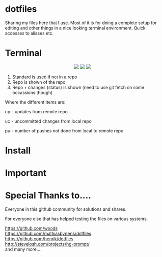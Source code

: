 dotfiles
========

Sharing my files here that I use. Most of it is for doing a complete setup for editing and other things
in a nice looking terminal environment. Quick accesses to aliases etc.

Terminal
========

<div style="text-align: center;">
<img src="http://somnium.romer.se/images/terminal2.png">

<img src="http://somnium.romer.se/images/terminal3.png">

<img src="http://somnium.romer.se/images/terminal.png">
</div>

1. Standard is used if not in a repo
2. Repo is shown of the repo
3. Repo + changes (status) is shown (need to use git fetch on some occassions though)

Where the different items are:

up - updates from remote repo

uc - uncommitted changes from local repo

pu - number of pushes not done from local to remote repo

Install
========

Important
========

Special Thanks to....
========

Everyone in this github community for solutions and shares.

For everyone else that has helped testing the files on various systems.

https://github.com/woods<br />
https://github.com/mathiasbynens/dotfiles<br />
https://github.com/henrik/dotfiles<br />
http://stevelosh.com/projects/hg-prompt/<br />
and many more....
